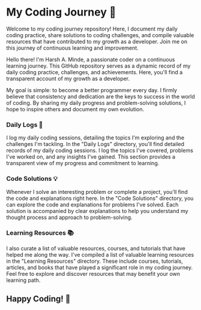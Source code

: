 # My Coding Journey 🌱

Welcome to my coding journey repository! Here, I document my daily coding practice, share solutions to coding challenges, and compile valuable resources that have contributed to my growth as a developer. Join me on this journey of continuous learning and improvement.

Hello there! I'm Harsh A. Minde, a passionate coder on a continuous learning journey. This GitHub repository serves as a dynamic record of my daily coding practice, challenges, and achievements. Here, you'll find a transparent account of my growth as a developer.

My goal is simple: to become a better programmer every day. I firmly believe that consistency and dedication are the keys to success in the world of coding. By sharing my daily progress and problem-solving solutions, I hope to inspire others and document my own evolution.


### Daily Logs 📆
I log my daily coding sessions, detailing the topics I'm exploring and the challenges I'm tackling.
In the "Daily Logs" directory, you'll find detailed records of my daily coding sessions. I log the topics I've covered, problems I've worked on, and any insights I've gained. This section provides a transparent view of my progress and commitment to learning.

### Code Solutions 💡 
Whenever I solve an interesting problem or complete a project, you'll find the code and explanations right here.
In the "Code Solutions" directory, you can explore the code and explanations for problems I've solved. Each solution is accompanied by clear explanations to help you understand my thought process and approach to problem-solving.

### Learning Resources 📚
I also curate a list of valuable resources, courses, and tutorials that have helped me along the way.
I've compiled a list of valuable learning resources in the "Learning Resources" directory. These include courses, tutorials, articles, and books that have played a significant role in my coding journey. Feel free to explore and discover resources that may benefit your own learning path.

## Happy Coding! 🚀
